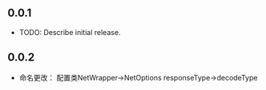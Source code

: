 ## 0.0.1

* TODO: Describe initial release.
## 0.0.2

* 命名更改：
    配置类NetWrapper->NetOptions
    responseType->decodeType